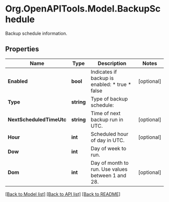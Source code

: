 # Org.OpenAPITools.Model.BackupSchedule
Backup schedule information.

## Properties

Name | Type | Description | Notes
------------ | ------------- | ------------- | -------------
**Enabled** | **bool** | Indicates if backup is enabled:  * true * false | [optional] 
**Type** | **string** | Type of backup schedule:  |   | Value | Description | | - | - -- -- - | - -- -- -- -- -- -- | |   | daily | Back up once per day at &#x60;hour&#x60;. | |   | weekly | Back up once per week on &#x60;dow&#x60; at &#x60;hour&#x60;. | |   | monthly | Back up each month at &#x60;dom&#x60; at &#x60;hour&#x60;. | |   | daily\\_alt\\_even | Back up on even dates at &#x60;hour&#x60;. | |   | daily\\_alt\\_odd | Back up on odd dates at &#x60;hour&#x60;. | | [optional] 
**NextScheduledTimeUtc** | **string** | Time of next backup run in UTC. | [optional] 
**Hour** | **int** | Scheduled hour of day in UTC. | [optional] 
**Dow** | **int** | Day of week to run.  |   | Value | Description | | - | - -- -- - | - -- -- -- -- -- -- | |   | 1 | Sunday | |   | 2 | Monday | |   | 3 | Tuesday | |   | 4 | Wednesday | |   | 5 | Thursday | |   | 6 | Friday | |   | 7 | Saturday | | [optional] 
**Dom** | **int** | Day of month to run. Use values between 1 and 28. | [optional] 

[[Back to Model list]](../README.md#documentation-for-models) [[Back to API list]](../README.md#documentation-for-api-endpoints) [[Back to README]](../README.md)

